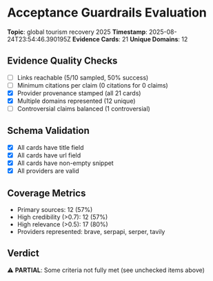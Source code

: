 # Acceptance Guardrails Evaluation

**Topic**: global tourism recovery 2025
**Timestamp**: 2025-08-24T23:54:46.390195Z
**Evidence Cards**: 21
**Unique Domains**: 12

## Evidence Quality Checks

- [ ] Links reachable (5/10 sampled, 50% success)
- [ ] Minimum citations per claim (0 citations for 0 claims)
- [x] Provider provenance stamped (all 21 cards)
- [x] Multiple domains represented (12 unique)
- [ ] Controversial claims balanced (1 controversial)

## Schema Validation

- [x] All cards have title field
- [x] All cards have url field
- [x] All cards have non-empty snippet
- [x] All providers are valid

## Coverage Metrics

- Primary sources: 12 (57%)
- High credibility (>0.7): 12 (57%)
- High relevance (>0.5): 17 (80%)
- Providers represented: brave, serpapi, serper, tavily

## Verdict

⚠️ **PARTIAL**: Some criteria not fully met (see unchecked items above)